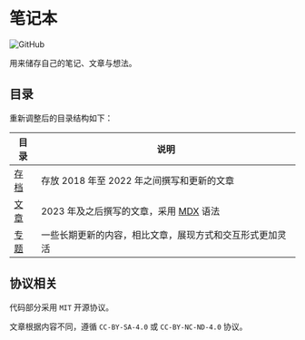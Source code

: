 # 笔记本

![GitHub](https://img.shields.io/github/license/Lifeni/notebook)

用来储存自己的笔记、文章与想法。


## 目录

重新调整后的目录结构如下：

| 目录            | 说明                                                     |
| --------------- | -------------------------------------------------------- |
| [存档](./存档/) | 存放 2018 年至 2022 年之间撰写和更新的文章               |
| [文章](./文章/) | 2023 年及之后撰写的文章，采用 [MDX](https://mdxjs.com/) 语法                   |
| [专题](./专题/) | 一些长期更新的内容，相比文章，展现方式和交互形式更加灵活 |

## 协议相关

代码部分采用 `MIT` 开源协议。

文章根据内容不同，遵循 `CC-BY-SA-4.0` 或 `CC-BY-NC-ND-4.0` 协议。
